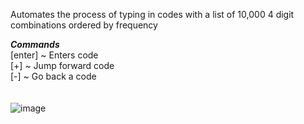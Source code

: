 Automates the process of typing in codes with a list of 10,000 4 digit combinations ordered by frequency

_**Commands**_ <br />
[enter] ~ Enters code <br />
[+] ~ Jump forward code <br />
[-] ~ Go back a code <br /> <br /> <br />
![image](https://github.com/JucyBlue/RustRaidTool/assets/57841700/87741fc3-f37b-4f61-89e5-bd426b578370)

